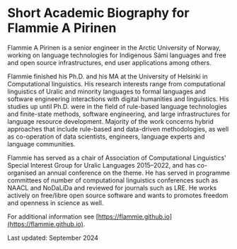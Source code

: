 # Short Academic Biography for Flammie A Pirinen

Flammie A Pirinen is a senior engineer in the Arctic University of Norway,
working on language technologies for Indigenous Sámi languages and free and open
source infrastructures, end user applications among others.

Flammie finished his Ph.D. and his MA at the University of Helsinki in
Computational linguistics. His research interests range from computational
linguistics of Uralic and minority languages to formal languages and software
engineering interactions with digital humanities and linguistics.
His studies up until Ph.D. were in the field of rule-based language
technologies and finite-state methods, software engineering, and large
infrastructures for language resource development. Majority of the work concerns
hybrid approaches that include rule-based and data-driven methodologies, as well
as co-operation of data scientists, engineers, language experts and language
communities.

Flammie has served as a chair of Association of Computational Linguistics' Special
Interest Group for Uralic Languages 2015–2022, and has co-organised an annual
conference on the theme. He has served in programme committees of number of
computational linguistics conferences such as NAACL and NoDaLiDa and reviewed
for journals such as LRE. He works actively on free/libre open source software
and wants to promotes freedom and openness in science as well.

For additional information see
[https://flammie.github.io](https://flammie.github.io).

Last updated: September 2024
